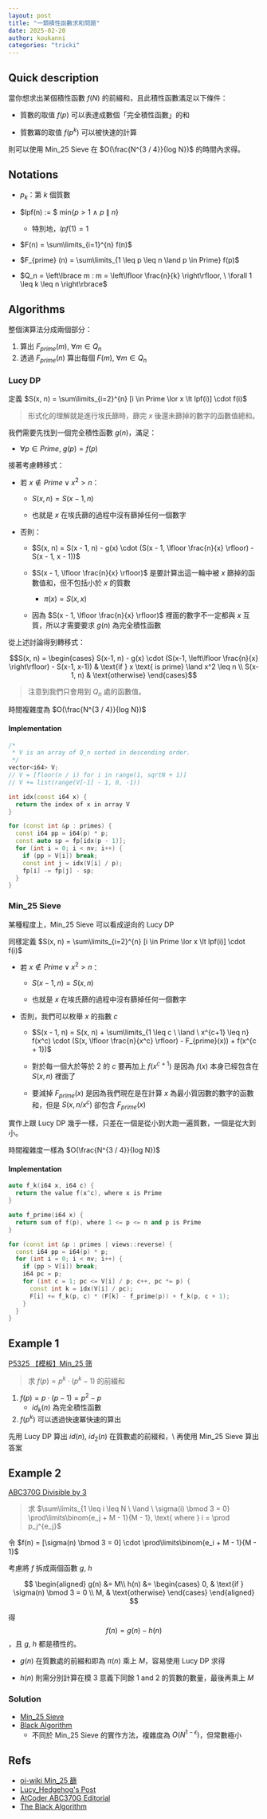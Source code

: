 ```yaml
---
layout: post
title: "一類積性函數求和問題"
date: 2025-02-20
author: koukanni
categories: "tricki"
---
```


## $\text{Quick description}$
當你想求出某個積性函數 $f(N)$ 的前綴和，且此積性函數滿足以下條件：

- 質數的取值 $f(p)$ 可以表達成數個「完全積性函數」的和

- 質數冪的取值 $f(p^k)$ 可以被快速的計算

則可以使用 $\text{Min_25 Sieve}$ 在 $O(\frac{N^{3 / 4}}{log N})$ 的時間內求得。

<!--more-->

## $\text{Notations}$

- $p_k$：第 $k$ 個質數

- $lpf(n) := $ min{$p \gt 1 \ \land \ p \ \| \ n$}
    - 特別地，$lpf(1) = 1$

- $F(n) = \sum\limits_{i=1}^{n} f(n)$

- $F_{prime} (n) = \sum\limits_{1 \leq p \leq n \land p \in Prime} f(p)$

- $Q_n = \left\lbrace m : m = \left\lfloor \frac{n}{k} \right\rfloor, \  \forall 1 \leq k \leq n \right\rbrace$


## $\text{Algorithms}$

整個演算法分成兩個部分：

1. 算出 $F_{prime} (m), \ \forall m \in Q_n$
2. 透過 $F_{prime} (n)$ 算出每個 $F(m), \ \forall m \in Q_n$

### $\text{Lucy DP}$

定義 $S(x, n) = \sum\limits_{i=2}^{n} [i \in Prime \lor x \lt lpf(i)] \cdot f(i)$
> 形式化的理解就是進行埃氏篩時，篩完 $x$ 後還未篩掉的數字的函數值總和。

我們需要先找到一個完全積性函數 $g(n)$，滿足：
- $\forall p \in Prime, \ g(p) = f(p)$

接著考慮轉移式：

- 若 $x \notin Prime \lor x^2 \gt n$：

    - $S(x, n) = S(x - 1, n)$

    - 也就是 $x$ 在埃氏篩的過程中沒有篩掉任何一個數字

- 否則：
    - $S(x, n) = S(x - 1, n) - g(x) \cdot (S(x - 1, \lfloor \frac{n}{x} \rfloor) - S(x - 1, x - 1))$

    - $S(x - 1, \lfloor \frac{n}{x} \rfloor)$ 是要計算出這一輪中被 $x$ 篩掉的函數值和，但不包括小於 $x$ 的質數

      - $\pi(x) = S(x, x)$

    - 因為 $S(x - 1, \lfloor \frac{n}{x} \rfloor)$ 裡面的數字不一定都與 $x$ 互質，所以才需要要求 $g(n)$ 為完全積性函數

從上述討論得到轉移式：

$$S(x, n) = \begin{cases}
S(x-1, n) - g(x) \cdot (S(x-1, \left\lfloor \frac{n}{x} \right\rfloor) - S(x-1, x-1)) & \text{if } x \text{ is prime} \land x^2 \leq n \\
S(x-1, n) & \text{otherwise} \end{cases}$$


> 注意到我們只會用到 $Q_n$ 處的函數值。

時間複雜度為 $O(\frac{N^{3 / 4}}{log N})$

#### $\text{Implementation}$

```cpp
/*
 * V is an array of Q_n sorted in descending order.
 */
vector<i64> V;
// V = [floor(n / i) for i in range(1, sqrtN + 1)]
// V += list(range(V[-1] - 1, 0, -1))

int idx(const i64 x) {
  return the index of x in array V
}

for (const int &p : primes) {
  const i64 pp = i64(p) * p;
  const auto sp = fp[idx(p - 1)];
  for (int i = 0; i < nv; i++) {
    if (pp > V[i]) break;
    const int j = idx(V[i] / p);
    fp[i] -= fp[j] - sp;
  }
}
```

### $\text{Min_25 Sieve}$

某種程度上，$\text{Min_25 Sieve}$ 可以看成逆向的 $\text{Lucy DP}$

同樣定義 $S(x, n) = \sum\limits_{i=2}^{n} [i \in Prime \lor x \lt lpf(i)] \cdot f(i)$

- 若 $x \notin Prime \lor x^2 \gt n$：

    - $S(x - 1, n) = S(x, n)$

    - 也就是 $x$ 在埃氏篩的過程中沒有篩掉任何一個數字

- 否則，我們可以枚舉 $x$ 的指數 $c$

    - $S(x - 1, n) = S(x, n) + \sum\limits_{1 \leq c \ \land \ x^{c+1} \leq n} f(x^c) \cdot (S(x, \lfloor \frac{n}{x^c} \rfloor) - F_{prime}(x)) + f(x^{c + 1})$

    - 對於每一個大於等於 $2$ 的 $c$ 要再加上 $f(x^{c + 1})$ 是因為 $f(x)$ 本身已經包含在 $S(x, n)$ 裡面了

    - 要減掉 $F_{prime} (x)$ 是因為我們現在是在計算 $x$ 為最小質因數的數字的函數和，但是 $S(x, n / x^c)$ 卻包含 $F_{prime}(x)$

實作上跟 $\text{Lucy DP}$ 幾乎一樣，只差在一個是從小到大跑一遍質數，一個是從大到小。

時間複雜度一樣為 $O(\frac{N^{3 / 4}}{log N})$

#### $\text{Implementation}$

```cpp
auto f_k(i64 x, i64 c) {
  return the value f(x^c), where x is Prime
}

auto f_prime(i64 x) {
  return sum of f(p), where 1 <= p <= n and p is Prime
}

for (const int &p : primes | views::reverse) {
  const i64 pp = i64(p) * p;
  for (int i = 0; i < nv; i++) {
    if (pp > V[i]) break;
    i64 pc = p;
    for (int c = 1; pc <= V[i] / p; c++, pc *= p) {
      const int k = idx(V[i] / pc);
      F[i] += f_k(p, c) * (F[k] - f_prime(p)) + f_k(p, c + 1);
    }
  }
}
```

## $\text{Example 1}$

[P5325 【模板】Min_25 筛](https://www.luogu.com.cn/problem/P5325)
> 求 $f(p) = p^k \cdot (p^k - 1)$ 的前綴和

1. $f(p) = p \cdot (p - 1) = p^2 - p$
    - $id_k(n)$ 為完全積性函數
2. $f(p^k)$ 可以透過快速冪快速的算出

先用 $\text{Lucy DP}$ 算出 $id(n), \ id_2(n)$ 在質數處的前綴和，\\
再使用 $\text{Min_25 Sieve}$ 算出答案

## $\text{Example 2}$

[ABC370G Divisible by 3 ](https://atcoder.jp/contests/abc370/tasks/abc370_g)
> 求 $\sum\limits_{1 \leq i \leq N \ \land \ \sigma(i) \bmod 3 = 0} \prod\limits\binom{e_j + M - 1}{M - 1}, \text{ where } i = \prod p_j^{e_j}$

令 $f(n) = [\sigma(n) \bmod 3 = 0] \cdot \prod\limits\binom{e_i + M - 1}{M - 1}$

考慮將 $f$ 拆成兩個函數 $g, \ h$

$$
\begin{aligned}
g(n) &= M\\
h(n) &=
\begin{cases}
0, & \text{if } \sigma(n) \bmod 3 = 0 \\
M, & \text{otherwise}
\end{cases}
\end{aligned}
$$

得 $$f(n) = g(n) - h(n)$$，且 $g, \ h$ 都是積性的。

- $g(n)$ 在質數處的前綴和即為 $\pi(n)$ 乘上 $M$，容易使用 $\text{Lucy DP}$ 求得

- $h(n)$ 則需分別計算在模 $3$ 意義下同餘 $1 \text{ and } 2$ 的質數的數量，最後再乘上 $M$

### $\text{Solution}$
- [Min_25 Sieve](https://atcoder.jp/contests/abc370/submissions/62826443)
- [Black Algorithm](https://atcoder.jp/contests/abc370/submissions/62826479)
  - 不同於 $\text{Min_25 Sieve}$ 的實作方法，複雜度為 $O(N^{1-\epsilon})$，但常數極小

## $\text{Refs}$

- [oi-wiki Min_25 篩](https://oi-wiki.org/math/number-theory/min-25/#%E6%B1%82%E8%8E%AB%E6%AF%94%E4%B9%8C%E6%96%AF%E5%87%BD%E6%95%B0%E7%9A%84%E5%89%8D%E7%BC%80%E5%92%8C)
- [Lucy_Hedgehog's Post](https://projecteuler.net/best_posts=10)
- [AtCoder ABC370G Editorial](https://atcoder.jp/contests/abc370/editorial/10906)
- [The Black Algorithm](https://baihacker.github.io/main/2020/The_prefix-sum_of_multiplicative_function_the_black_algorithm.html)